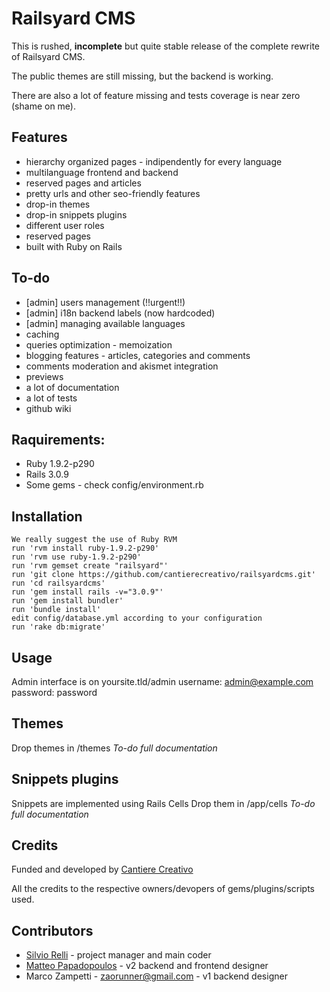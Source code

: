 Railsyard CMS
=============

This is rushed, **incomplete** but quite stable release of the complete rewrite of Railsyard CMS.

The public themes are still missing, but the backend is working.

There are also a lot of feature missing and tests coverage is near zero (shame on me).


Features
--------
* hierarchy organized pages - indipendently for every language
* multilanguage frontend and backend
* reserved pages and articles
* pretty urls and other seo-friendly features
* drop-in themes
* drop-in snippets plugins
* different user roles
* reserved pages
* built with Ruby on Rails
	
To-do
-----
* [admin] users management (!!urgent!!)
* [admin] i18n backend labels (now hardcoded)
* [admin] managing available languages
* caching
* queries optimization - memoization
* blogging features - articles, categories and comments
* comments moderation and akismet integration
* previews
* a lot of documentation
* a lot of tests
* github wiki

Raquirements:
-------------
* Ruby 1.9.2-p290
* Rails 3.0.9
* Some gems - check config/environment.rb

Installation
------------
    We really suggest the use of Ruby RVM
    run 'rvm install ruby-1.9.2-p290'
    run 'rvm use ruby-1.9.2-p290'
    run 'rvm gemset create "railsyard"'
	run 'git clone https://github.com/cantierecreativo/railsyardcms.git'
	run 'cd railsyardcms'
	run 'gem install rails -v="3.0.9"'
	run 'gem install bundler'
	run 'bundle install'
	edit config/database.yml according to your configuration
	run 'rake db:migrate'
	
Usage
-----
Admin interface is on yoursite.tld/admin
username: admin@example.com
password: password

Themes
------
Drop themes in /themes
*To-do full documentation*
    
Snippets plugins
----------------
Snippets are implemented using Rails Cells
Drop them in /app/cells
*To-do full documentation*

	
Credits
-------
Funded and developed by [Cantiere Creativo](http://www.cantierecreativo.net)

All the credits to the respective owners/devopers of gems/plugins/scripts used.

Contributors
------------
* [Silvio Relli](http://www.relli.org) - project manager and main coder
* [Matteo Papadopoulos](http://www.basictrading.biz) - v2 backend and frontend designer
* Marco Zampetti - zaorunner@gmail.com - v1 backend designer

	
